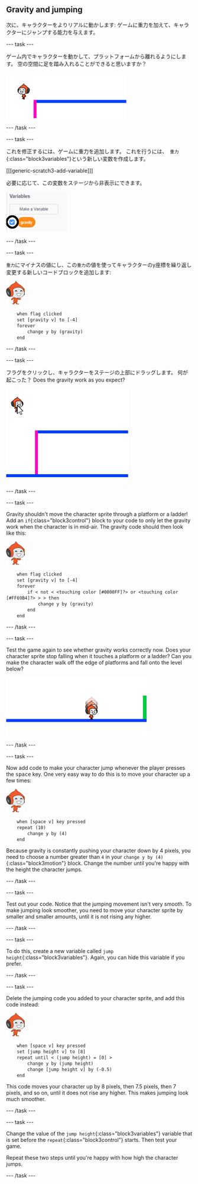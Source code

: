 ## Gravity and jumping

次に、キャラクターをよりリアルに動かします: ゲームに重力を加えて、キャラクターにジャンプする能力を与えます。

\--- task \---

ゲーム内でキャラクターを動かして、プラットフォームから離れるようにします。 空の空間に足を踏み入れることができると思いますか？

![スクリーンショット](images/dodge-no-gravity.png)

\--- /task \---

\--- task \---

これを修正するには、ゲームに重力を追加します。 これを行うには、` 重力` {:class="block3variables"}という新しい変数を作成します。

[[[generic-scratch3-add-variable]]]

必要に応じて、この変数をステージから非表示にできます。

![スクリーンショット](images/dodge-gravity-annotated.png)

\--- /task \---

\--- task \---

`重力`にマイナスの値にし、この`重力`の値を使ってキャラクターのy座標を繰り返し変更する新しいコードブロックを追加します:

![pico walking sprite](images/pico_walking_sprite.png)

```blocks3
    when flag clicked
    set [gravity v] to [-4]
    forever
        change y by (gravity)
    end
```

\--- /task \---

\--- task \---

フラグをクリックし、キャラクターをステージの上部にドラッグします。 何が起こった？ Does the gravity work as you expect?

![スクリーンショット](images/dodge-gravity-drag.png)

\--- /task \---

\--- task \---

Gravity shouldn't move the character sprite through a platform or a ladder! Add an `if`{:class="block3control"} block to your code to only let the gravity work when the character is in mid-air. The gravity code should then look like this:

![pico walking sprite](images/pico_walking_sprite.png)

```blocks3
    when flag clicked
    set [gravity v] to [-4]
    forever
        if < not < <touching color [#0000FF]?> or <touching color [#FF69B4]?> > > then
            change y by (gravity)
        end
    end
```

\--- /task \---

\--- task \---

Test the game again to see whether gravity works correctly now. Does your character sprite stop falling when it touches a platform or a ladder? Can you make the character walk off the edge of platforms and fall onto the level below?

![スクリーンショット](images/dodge-gravity-test.png)

\--- /task \---

\--- task \---

Now add code to make your character jump whenever the player presses the <kbd>space</kbd> key. One very easy way to do this is to move your character up a few times:

![pico walking sprite](images/pico_walking_sprite.png)

```blocks3
    when [space v] key pressed
    repeat (10)
        change y by (4)
    end
```

Because gravity is constantly pushing your character down by 4 pixels, you need to choose a number greater than `4` in your `change y by (4)`{:class="block3motion"} block. Change the number until you're happy with the height the character jumps.

\--- /task \---

\--- task \---

Test out your code. Notice that the jumping movement isn't very smooth. To make jumping look smoother, you need to move your character sprite by smaller and smaller amounts, until it is not rising any higher.

\--- /task \---

\--- task \---

To do this, create a new variable called `jump height`{:class="block3variables"}. Again, you can hide this variable if you prefer.

\--- /task \---

\--- task \---

Delete the jumping code you added to your character sprite, and add this code instead:

![pico walking sprite](images/pico_walking_sprite.png)

```blocks3
    when [space v] key pressed
    set [jump height v] to [8]
    repeat until < (jump height) = [0] >
        change y by (jump height)
        change [jump height v] by (-0.5)
    end
```

This code moves your character up by 8 pixels, then 7.5 pixels, then 7 pixels, and so on, until it does not rise any higher. This makes jumping look much smoother.

\--- /task \---

\--- task \---

Change the value of the `jump height`{:class="block3variables"} variable that is set before the `repeat`{:class="block3control"} starts. Then test your game.

Repeat these two steps until you're happy with how high the character jumps.

\--- /task \---
